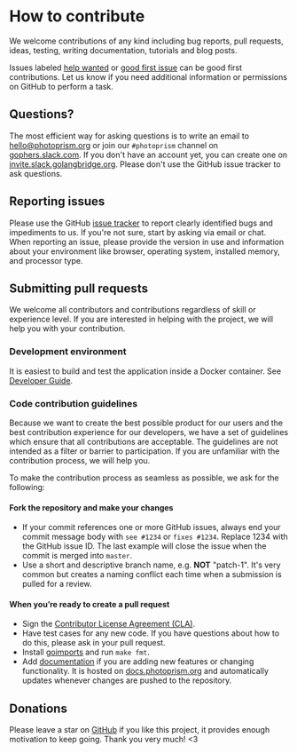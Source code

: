 # How to contribute

We welcome contributions of any kind including bug reports, pull requests, ideas,
testing, writing documentation, tutorials and blog posts.

Issues labeled [help wanted](https://github.com/photoprism/photoprism/labels/help%20wanted) or
[good first issue](https://github.com/photoprism/photoprism/labels/good%20first%20issue) can be
good first contributions. Let us know if you need additional information or permissions on GitHub
to perform a task.

## Questions?

The most efficient way for asking questions is to write an email to hello@photoprism.org or join our `#photoprism` channel on [gophers.slack.com](https://gophers.slack.com).
If you don't have an account yet, you can create one on [invite.slack.golangbridge.org](https://invite.slack.golangbridge.org/). Please don't use the GitHub issue tracker to ask questions.

## Reporting issues

Please use the GitHub [issue tracker](https://github.com/photoprism/photoprism/issues) to report clearly identified bugs and impediments to us. If you're not sure, start by asking via email or chat.
When reporting an issue, please provide the version in use and information about your environment like browser, operating system, installed memory, and processor type.

## Submitting pull requests

We welcome all contributors and contributions regardless of skill or experience level. If you are interested in helping with the project, we will help you with your contribution.

###  Development environment

It is easiest to build and test the application inside a Docker container. See [Developer Guide](https://github.com/photoprism/photoprism/wiki).

### Code contribution guidelines

Because we want to create the best possible product for our users and the best contribution experience for our developers, we have a set of guidelines which ensure that all contributions are acceptable.
The guidelines are not intended as a filter or barrier to participation.
If you are unfamiliar with the contribution process, we will help you.

To make the contribution process as seamless as possible, we ask for the following:

#### Fork the repository and make your changes
  * If your commit references one or more GitHub issues, always end your commit message body with `see #1234` or `fixes #1234`.
    Replace 1234 with the GitHub issue ID. The last example will close the issue when the commit is merged into `master`.
  * Use a short and descriptive branch name, e.g. **NOT** "patch-1". It's very common but creates a naming conflict each time when a submission is pulled for a review.
#### When you’re ready to create a pull request
  * Sign the [Contributor License Agreement (CLA)](https://cla-assistant.io/photoprism/photoprism).
  * Have test cases for any new code. If you have questions about how to do this, please ask in your pull request.
  * Install [goimports](https://godoc.org/golang.org/x/tools/cmd/goimports) and run `make fmt`.
  * Add [documentation](https://github.com/photoprism/photoprism-docs) if you are adding new features or changing functionality. It is hosted on [docs.photoprism.org](https://docs.photoprism.org/en/latest/) and automatically updates whenever changes are pushed to the repository.

## Donations

Please leave a star on [GitHub](https://github.com/photoprism/photoprism) if you like this project, it provides enough motivation to keep going.
Thank you very much! <3